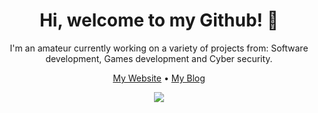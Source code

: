 <!--
<p align="center">
  <img src=" !!image here!! " width="400" height="400">
</p>
-->
<h1 align="center">Hi, welcome to my Github! 👋</h1>
<p align="center">
	I'm an amateur currently working on a variety of projects from: Software development, Games development and Cyber security.
</p>
<p align="center">
<a href="https://kannthus.com">My Website</a> • 
<a href="https://blog.kannthus.com/">My Blog</a>
</p>

<p align="center">
  <img src="https://github-readme-stats.vercel.app/api?username=kannthus&show_icons=true&theme=radical">
</p>
